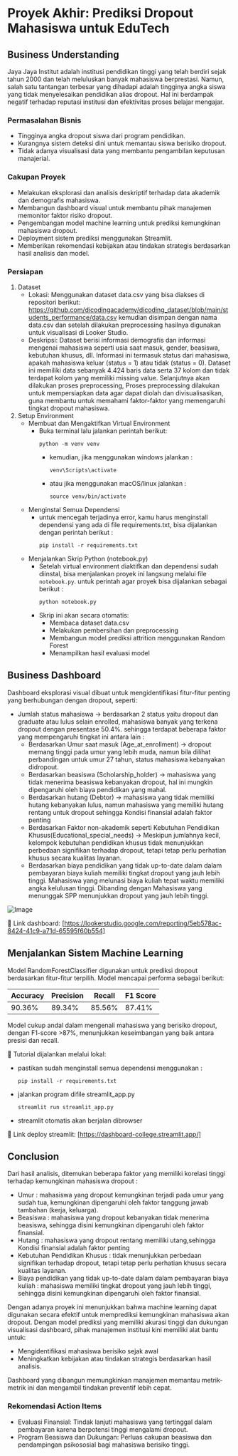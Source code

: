# Proyek Akhir: Prediksi Dropout Mahasiswa untuk EduTech

## Business Understanding
Jaya Jaya Institut adalah institusi pendidikan tinggi yang telah berdiri sejak tahun 2000 dan telah meluluskan banyak mahasiswa berprestasi. Namun, salah satu tantangan terbesar yang dihadapi adalah tingginya angka siswa yang tidak menyelesaikan pendidikan alias dropout. Hal ini berdampak negatif terhadap reputasi institusi dan efektivitas proses belajar mengajar.

### Permasalahan Bisnis
- Tingginya angka dropout siswa dari program pendidikan.
- Kurangnya sistem deteksi dini untuk memantau siswa berisiko dropout.
- Tidak adanya visualisasi data yang membantu pengambilan keputusan manajerial.

### Cakupan Proyek
- Melakukan eksplorasi dan analisis deskriptif terhadap data akademik dan demografis mahasiswa.
- Membangun dashboard visual untuk membantu pihak manajemen memonitor faktor risiko dropout.
- Pengembangan model machine learning untuk prediksi kemungkinan mahasiswa dropout.
- Deployment sistem prediksi menggunakan Streamlit.
- Memberikan rekomendasi kebijakan atau tindakan strategis berdasarkan hasil analisis dan model.

### Persiapan

1. Dataset
    - Lokasi: Menggunakan dataset data.csv yang bisa diakses di repositori berikut: https://github.com/dicodingacademy/dicoding_dataset/blob/main/students_performance/data.csv kemudian disimpan dengan nama data.csv dan setelah dilakukan preprocessing hasilnya digunakan untuk visualisasi di Looker Studio.
    - Deskripsi: Dataset berisi informasi demografis dan informasi mengenai mahasiswa seperti usia saat masuk, gender, beasiswa, kebutuhan khusus, dll. Informasi ini termasuk status dari mahasiswa, apakah mahasiswa keluar (status = 1) atau tidak (status = 0). Dataset ini memiliki data sebanyak 4.424 baris data serta 37 kolom dan tidak terdapat kolom yang memiliki missing value. Selanjutnya akan dilakukan proses preprocessing, Proses preprocessing dilakukan untuk mempersiapkan data agar dapat diolah dan divisualisasikan, guna membantu untuk memahami faktor-faktor yang memengaruhi tingkat dropout mahasiswa.
2. Setup Environment
    * Membuat dan Mengaktifkan Virtual Environment
        - Buka terminal lalu jalankan perintah berikut: 
            ```
            python -m venv venv
            ```
            - kemudian, jika menggunakan windows jalankan : 
                ```
                venv\Scripts\activate
                ```
            - atau jika menggunakan macOS/linux jalankan : 
                ```
                source venv/bin/activate
                ```
    * Menginstal Semua Dependensi
        - untuk mencegah terjadinya error, kamu harus menginstall dependensi yang ada di file requirements.txt, bisa dijalankan dengan perintah berikut : 
            ```
            pip install -r requirements.txt
            ```
    * Menjalankan Skrip Python (notebook.py)
        - Setelah virtual environment diaktifkan dan dependensi sudah diinstal, bisa menjalankan proyek ini langsung melalui file `notebook.py`. untuk perintah agar proyek bisa dijalankan sebagai berikut : 
            ```
            python notebook.py
            ```
        - Skrip ini akan secara otomatis:
            - Membaca dataset data.csv
            - Melakukan pembersihan dan preprocessing
            - Membangun model prediksi attrition menggunakan Random Forest
            - Menampilkan hasil evaluasi model


## Business Dashboard
Dashboard eksplorasi visual dibuat untuk mengidentifikasi fitur-fitur penting yang berhubungan dengan dropout, seperti:
- Jumlah status mahasiswa → berdasarkan 2 status yaitu dropout dan graduate atau lulus selain enrolled, mahasiswa banyak yang terkena dropout dengan presentase 50.4%. sehingga terdapat beberapa faktor yang mempengaruhi tingkat ini antara lain : 
    - Berdasarkan Umur saat masuk (Age_at_enrollment) → dropout memang tinggi pada umur yang lebih muda, namun bila dilihat perbandingan untuk umur 27 tahun, status mahasiswa kebanyakan didropout. 
    - Berdasarkan beasiswa (Scholarship_holder) → mahasiswa yang tidak menerima beasiswa kebanyakan dropout, hal ini mungkin dipengaruhi oleh biaya pendidikan yang mahal. 
    - Berdasarkan hutang (Debtor) → mahasiswa yang tidak memiliki hutang kebanyakan lulus, namun mahasiswa yang memiliki hutang rentang untuk dropout sehingga Kondisi finansial adalah faktor penting 
    - Berdasarkan Faktor non-akademik seperti Kebutuhan Pendidikan Khusus(Educational_special_needs) → Meskipun jumlahnya kecil, kelompok kebutuhan pendidikan khusus tidak menunjukkan perbedaan signifikan terhadap dropout, tetapi tetap perlu perhatian khusus secara kualitas layanan.
    - Berdasarkan biaya pendidikan yang tidak up-to-date dalam dalam pembayaran biaya kuliah memiliki tingkat dropout yang jauh lebih tinggi. Mahasiswa yang melunasi biaya kuliah tepat waktu memiliki angka kelulusan tinggi. Dibanding dengan Mahasiswa yang menunggak SPP menunjukkan dropout yang jauh lebih tinggi.

![Image](https://github.com/user-attachments/assets/6bc2e443-8779-4780-b08c-b1809745d0ce)

📎 Link dashboard: [https://lookerstudio.google.com/reporting/5eb578ac-8424-41c9-a71d-65595f60b554]


## Menjalankan Sistem Machine Learning
Model RandomForestClassifier digunakan untuk prediksi dropout berdasarkan fitur-fitur terpilih. Model mencapai performa sebagai berikut:

| Accuracy  | Precision | Recall  | F1 Score |
| ------------- | ------------- | ------------- | ------------- |
| 90.36%  | 89.34%  | 85.56%  | 87.41%  |

Model cukup andal dalam mengenali mahasiswa yang berisiko dropout, dengan F1-score >87%, menunjukkan keseimbangan yang baik antara presisi dan recall.

📎 Tutorial dijalankan melalui lokal:
   * pastikan sudah menginstall semua dependensi menggunakan : 
        ```
        pip install -r requirements.txt
        ```
   * jalankan program difile streamlit_app.py
        ```
        streamlit run streamlit_app.py
        ```
   * streamlit otomatis akan berjalan dibrowser
   

📎 Link deploy streamlit: [https://dashboard-college.streamlit.app/]


## Conclusion
Dari hasil analisis, ditemukan beberapa faktor yang memiliki korelasi tinggi terhadap kemungkinan mahasiswa dropout : 
- Umur : mahasiswa yang dropout kemungkinan terjadi pada umur yang sudah tua, kemungkinan dipengaruhi oleh faktor tanggung jawab tambahan (kerja, keluarga).
- Beasiswa : mahasiswa yang dropout kebanyakan tidak menerima beasiswa, sehingga disini kemungkinan dipengaruhi oleh faktor finansial. 
- Hutang : mahasiswa yang dropout rentang memiliki utang,sehingga Kondisi finansial adalah faktor penting 
- Kebutuhan Pendidikan Khusus : tidak menunjukkan perbedaan signifikan terhadap dropout, tetapi tetap perlu perhatian khusus secara kualitas layanan.
- Biaya pendidikan yang tidak up-to-date dalam dalam pembayaran biaya kuliah  : mahasiswa memiliki tingkat dropout yang jauh lebih tinggi, sehingga disini kemungkinan dipengaruhi oleh faktor finansial. 

Dengan adanya proyek ini menunjukkan bahwa machine learning dapat digunakan secara efektif untuk memprediksi kemungkinan mahasiswa akan dropout. Dengan model prediksi yang memiliki akurasi tinggi dan dukungan visualisasi dashboard, pihak manajemen institusi kini memiliki alat bantu untuk:
- Mengidentifikasi mahasiswa berisiko sejak awal
- Meningkatkan kebijakan atau tindakan strategis berdasarkan hasil analisis.

Dashboard yang dibangun memungkinkan manajemen memantau metrik-metrik ini dan mengambil tindakan preventif lebih cepat.

### Rekomendasi Action Items
- Evaluasi Finansial: Tindak lanjuti mahasiswa yang tertinggal dalam pembayaran karena berpotensi tinggi mengalami dropout.
- Program Beasiswa dan Dukungan: Perluas cakupan beasiswa dan pendampingan psikososial bagi mahasiswa berisiko tinggi.